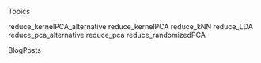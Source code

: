 Topics

reduce_kernelPCA_alternative
reduce_kernelPCA
reduce_kNN
reduce_LDA
reduce_pca_alternative
reduce_pca
reduce_randomizedPCA

BlogPosts
